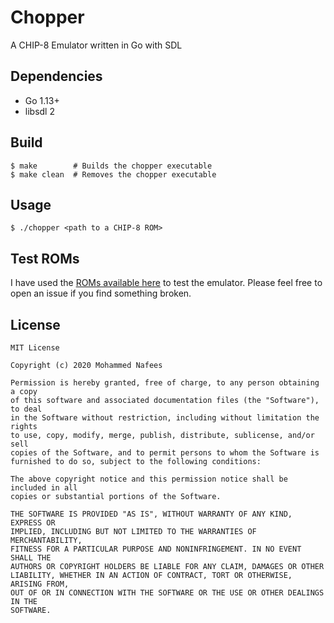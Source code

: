 # Chopper

A CHIP-8 Emulator written in Go with SDL

## Dependencies

- Go 1.13+
- libsdl 2

## Build

```
$ make        # Builds the chopper executable
$ make clean  # Removes the chopper executable
```

## Usage

```
$ ./chopper <path to a CHIP-8 ROM>
```

## Test ROMs

I have used the [ROMs available here](https://github.com/dmatlack/chip8/tree/master/roms) to test the emulator. Please feel free to open an issue if you find something broken.

## License

```
MIT License

Copyright (c) 2020 Mohammed Nafees

Permission is hereby granted, free of charge, to any person obtaining a copy
of this software and associated documentation files (the "Software"), to deal
in the Software without restriction, including without limitation the rights
to use, copy, modify, merge, publish, distribute, sublicense, and/or sell
copies of the Software, and to permit persons to whom the Software is
furnished to do so, subject to the following conditions:

The above copyright notice and this permission notice shall be included in all
copies or substantial portions of the Software.

THE SOFTWARE IS PROVIDED "AS IS", WITHOUT WARRANTY OF ANY KIND, EXPRESS OR
IMPLIED, INCLUDING BUT NOT LIMITED TO THE WARRANTIES OF MERCHANTABILITY,
FITNESS FOR A PARTICULAR PURPOSE AND NONINFRINGEMENT. IN NO EVENT SHALL THE
AUTHORS OR COPYRIGHT HOLDERS BE LIABLE FOR ANY CLAIM, DAMAGES OR OTHER
LIABILITY, WHETHER IN AN ACTION OF CONTRACT, TORT OR OTHERWISE, ARISING FROM,
OUT OF OR IN CONNECTION WITH THE SOFTWARE OR THE USE OR OTHER DEALINGS IN THE
SOFTWARE.
```
